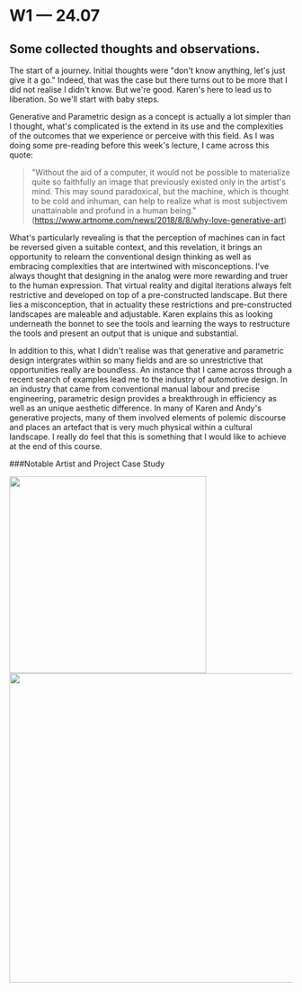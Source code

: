 # W1 — 24.07

## Some collected thoughts and observations.

The start of a journey. Initial thoughts were "don't know anything, let's just give it a go." Indeed, that was the case but there turns out to be more that I did not realise I didn't know. But we're good. Karen's here to lead us to liberation. So we'll start with baby steps.</br>

Generative and Parametric design as a concept is actually a lot simpler than I thought, what's complicated is the extend in its use and the complexities of the outcomes that we experience or perceive with this field. As I was doing some pre-reading before this week's lecture, I came across this quote:</br>
>"Without the aid of a computer, it would not be possible to materialize quite so faithfully an image that previously existed only in the artist's mind. This may sound paradoxical, but the machine, which is thought to be cold and inhuman, can help to realize what is most subjectivem unattainable and profund in a human being." (https://www.artnome.com/news/2018/8/8/why-love-generative-art)</br>

What's particularly revealing is that the perception of machines can in fact be reversed given a suitable context, and this revelation, it brings an opportunity to relearn the conventional design thinking as well as embracing complexities that are intertwined with misconceptions. I've always thought that designing in the analog were more rewarding and truer to the human expression. That virtual reality and digital iterations always felt restrictive and developed on top of a pre-constructed landscape. But there lies a misconception, that in actuality these restrictions and pre-constructed landscapes are maleable and adjustable. Karen explains this as looking underneath the bonnet to see the tools and learning the ways to restructure the tools and present an output that is unique and substantial.</br>

In addition to this, what I didn't realise was that generative and parametric design intergrates within so many fields and are so unrestrictive that opportunities really are boundless. An instance that I came across through a recent search of examples lead me to the industry of automotive design. In an industry that came from conventional manual labour and precise engineering, parametric design provides a breakthrough in efficiency as well as an unique aesthetic difference. In many of Karen and Andy's generative projects, many of them involved elements of polemic discourse and places an artefact that is very much physical within a cultural landscape. I really do feel that this is something that I would like to achieve at the end of this course.</br>

###Notable Artist and Project Case Study


<img src="Class-Activity_Parameters.png" width="350" />
<img src="IMG_9122.png" width="550" />
